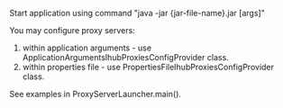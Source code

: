 Start application using command "java -jar {jar-file-name}.jar [args]"

You may configure proxy servers: 
1. within application arguments - use ApplicationArgumentsIhubProxiesConfigProvider class.
2. within properties file - use PropertiesFileIhubProxiesConfigProvider class.

See examples in ProxyServerLauncher.main().

